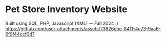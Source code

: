 # Pet Store Inventory Website
Built using SQL, PHP, Javascript (XML) -- Fall 2024 :)
https://github.com/user-attachments/assets/73626ebe-8411-4e73-9aa6-6f9f44ccf0d7
